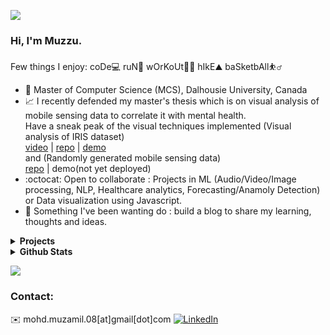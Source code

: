 ![](https://komarev.com/ghpvc/?username=mohd-muzamil&color=green&style=flat-square)
### Hi, I'm Muzzu.
<!--[Muzzu](https://mohd-muzamil.netlify.app),-->
Few things I enjoy: coDe💻 ruN🏃 wOrKoUt🏋️‍♂️ hIkE⛰️ baSketbAll:basketball_man: 

- :scroll: Master of Computer Science (MCS), Dalhousie University, Canada
- :chart_with_upwards_trend: I recently defended my master's thesis which is on visual analysis of mobile sensing data to correlate it with mental health. 
  <br> Have a sneak peak of the visual techniques implemented (Visual analysis of IRIS dataset) 
  <br> [video](https://www.youtube.com/watch?v=xHMLt8pg9e8) | [repo](https://github.com/mohd-muzamil/IrisDashboard.git) | [demo](https://explorata.herokuapp.com)
  <br> and (Randomly generated mobile sensing data)
  <br> [repo](https://github.com/mohd-muzamil/flaskDashboard.git) | demo(not yet deployed)
- :octocat: Open to collaborate : Projects in ML (Audio/Video/Image processing, NLP, Healthcare analytics, Forecasting/Anamoly Detection) or Data visualization using Javascript.
- :telescope: Something I've been wanting do : build a blog to share my learning, thoughts and ideas.

<details>
  <summary><b>Projects</b></summary>
  <br />
  <table>
    <thead align="center">
      <tr border: none;>
        <td><b>Projects</b></td>
<!--         <td><b>Stars</b></td> -->
<!--         <td><b>Forks</b></td> -->
<!--         <td><b>Issues</b></td> -->
<!--         <td><b>Pull Requests</b></td> -->
        <td><b>Language</b></td>
      </tr>
    </thead>
    <tbody>
      <tr>
        <td><a href="https://github.com/mohd-muzamil/IrisDashboard"><b>Explorata</b></a></td>
<!--         <td><img alt="Stars" src="https://img.shields.io/github/stars/mohd-muzamil/IrisDashboard?style=flat-square&labelColor=343b41"/></td> -->
<!--         <td><img alt="Forks" src="https://img.shields.io/github/forks/mohd-muzamil/IrisDashboard?style=flat-square&labelColor=343b41"/></td> -->
<!--         <td><img alt="Issues" src="https://img.shields.io/github/issues/mohd-muzamil/IrisDashboard?style=flat-square"/></td> -->
<!--         <td><img alt="Pull Requests" src="https://img.shields.io/github/issues-pr/mohd-muzamil/IrisDashboard?style=flat-square"/></td> -->
        <td><img alt="Language" src="https://img.shields.io/github/languages/top/mohd-muzamil/IrisDashboard?style=flat-square"/></td>
      </tr>
      <tr>
        <td><a href="https://github.com/mohd-muzamil/flaskDashboard"><b>Visual Analysis of Mobile Sensing data</b></a></td>
<!--         <td><img alt="Stars" src="https://img.shields.io/github/stars/mohd-muzamil/flaskDashboard?style=flat-square&labelColor=343b41"/></td> -->
<!--         <td><img alt="Forks" src="https://img.shields.io/github/forks/mohd-muzamil/flaskDashboard?style=flat-square&labelColor=343b41"/></td> -->
<!--         <td><img alt="Issues" src="https://img.shields.io/github/issues/mohd-muzamil/flaskDashboard?style=flat-square"/></td> -->
<!--         <td><img alt="Pull Requests" src="https://img.shields.io/github/issues-pr/mohd-muzamil/flaskDashboard?style=flat-square"/></td> -->
        <td><img alt="Language" src="https://img.shields.io/github/languages/top/mohd-muzamil/flaskDashboard?style=flat-square"/></td>
      </tr>
      <tr>
        <td><a href="https://github.com/mohd-muzamil/changeMyPet"><b>Change My Pet</b></a></td>
<!--         <td><img alt="Stars" src="https://img.shields.io/github/stars/mohd-muzamil/changeMyPet?style=flat-square&labelColor=343b41"/></td> -->
<!--         <td><img alt="Forks" src="https://img.shields.io/github/forks/mohd-muzamil/changeMyPet?style=flat-square&labelColor=343b41"/></td> -->
<!--         <td><img alt="Issues" src="https://img.shields.io/github/issues/mohd-muzamil/changeMyPet?style=flat-square"/></td> -->
<!--         <td><img alt="Pull Requests" src="https://img.shields.io/github/issues-pr/mohd-muzamil/changeMyPet?style=flat-square"/></td> -->
        <td><img alt="Language" src="https://img.shields.io/github/languages/top/mohd-muzamil/changeMyPet?style=flat-square"/></td>
      </tr>
      <tr>
        <td><a href="https://github.com/mohd-muzamil/Dashboard-Analysis-of-Traffic-incidents-in-UK"><b>Dashboard - Traffic incidents(UK)</b></a></td>
<!--         <td><img alt="Stars" src="https://img.shields.io/github/stars/mohd-muzamil/Dashboard-Analysis-of-Traffic-incidents-in-UK?style=flat-square&labelColor=343b41"/></td> -->
<!--         <td><img alt="Forks" src="https://img.shields.io/github/forks/mohd-muzamil/Dashboard-Analysis-of-Traffic-incidents-in-UK?style=flat-square&labelColor=343b41"/></td> -->
<!--         <td><img alt="Issues" src="https://img.shields.io/github/issues/mohd-muzamil/Dashboard-Analysis-of-Traffic-incidents-in-UK?style=flat-square"/></td> -->
<!--         <td><img alt="Pull Requests" src="https://img.shields.io/github/issues-pr/mohd-muzamil/Dashboard-Analysis-of-Traffic-incidents-in-UK?style=flat-square"/></td> -->
        <td><img alt="Language" src="https://img.shields.io/github/languages/top/mohd-muzamil/Dashboard-Analysis-of-Traffic-incidents-in-UK?style=flat-square"/></td> 
      </tr>
    </tbody>
  </table>
  <br/>
</details>

<details>	
  <summary><b>Github Stats</b></summary>
  <br>
  <img src="https://github-readme-stats.vercel.app/api?username=mohd-muzamil&show_icons=true"/>
  <img height=195em src="https://github-readme-stats.vercel.app/api/top-langs/?username=mohd-muzamil&show_icons=true&hide_border=true&layout=compact&langs_count=4"/>
</details>

![](https://readme-jokes.vercel.app/api)

### Contact:
:envelope: mohd.muzamil.08[at]gmail[dot]com 
[![LinkedIn](https://img.shields.io/badge/-linkedin-blue?&logo=linkedin)](http://linkedin.com/in/mohd11/) 
